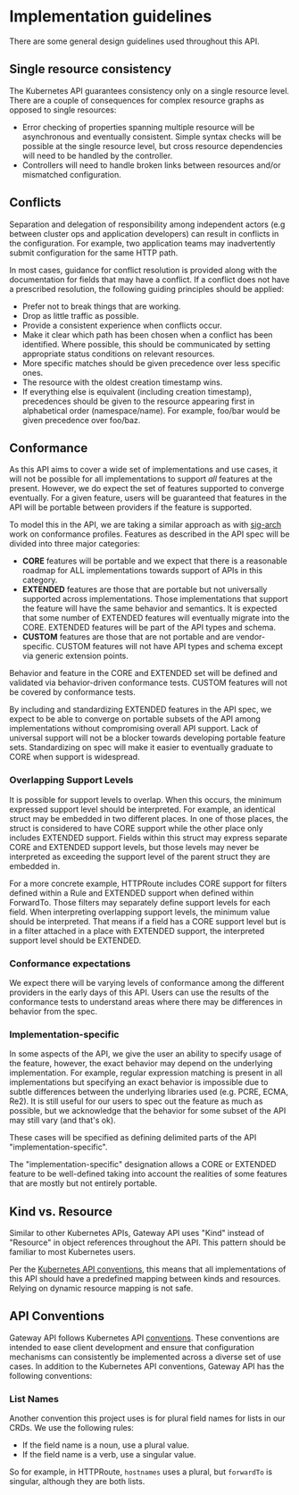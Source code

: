 # Implementation guidelines

There are some general design guidelines used throughout this API.

## Single resource consistency

The Kubernetes API guarantees consistency only on a single resource level. There
are a couple of consequences for complex resource graphs as opposed to single
resources:

*   Error checking of properties spanning multiple resource will be asynchronous
    and eventually consistent. Simple syntax checks will be possible at the
    single resource level, but cross resource dependencies will need to be
    handled by the controller.
*   Controllers will need to handle broken links between resources and/or
    mismatched configuration.

## Conflicts

Separation and delegation of responsibility among independent actors (e.g
between cluster ops and application developers) can result in conflicts in the
configuration. For example, two application teams may inadvertently submit
configuration for the same HTTP path.

In most cases, guidance for conflict resolution is provided along with the
documentation for fields that may have a conflict. If a conflict does not have a
prescribed resolution, the following guiding principles should be applied:

* Prefer not to break things that are working.
* Drop as little traffic as possible.
* Provide a consistent experience when conflicts occur.
* Make it clear which path has been chosen when a conflict has been identified.
  Where possible, this should be communicated by setting appropriate status
  conditions on relevant resources.
* More specific matches should be given precedence over less specific ones.
* The resource with the oldest creation timestamp wins.
* If everything else is equivalent (including creation timestamp), precedences
  should be given to the resource appearing first in alphabetical order
  (namespace/name). For example, foo/bar would be given precedence over foo/baz.

## Conformance

As this API aims to cover a wide set of implementations and use cases,
it will not be possible for all implementations to support *all*
features at the present. However, we do expect the set of features
supported to converge eventually. For a given feature, users will be
guaranteed that features in the API will be portable between providers
if the feature is supported.

To model this in the API, we are taking a similar approach as with
[sig-arch][sig-arch-bdd] work on conformance profiles. Features as
described in the API spec will be divided into three major categories:

[sig-arch-bdd]: https://github.com/kubernetes/enhancements/tree/master/keps/sig-architecture/960-conformance-behaviors

* **CORE** features will be portable and we expect that there is a
  reasonable roadmap for ALL implementations towards support of APIs
  in this category.
* **EXTENDED** features are those that are portable but not
  universally supported across implementations. Those implementations
  that support the feature will have the same behavior and
  semantics. It is expected that some number of EXTENDED features will
  eventually migrate into the CORE. EXTENDED features will be part of
  the API types and schema.
* **CUSTOM** features are those that are not portable and are
  vendor-specific. CUSTOM features will not have API types and schema
  except via generic extension points.

Behavior and feature in the CORE and EXTENDED set will be defined and
validated via behavior-driven conformance tests. CUSTOM features will
not be covered by conformance tests.

By including and standardizing EXTENDED features in the API spec, we
expect to be able to converge on portable subsets of the API among
implementations without compromising overall API support. Lack of
universal support will not be a blocker towards developing portable
feature sets. Standardizing on spec will make it easier to eventually
graduate to CORE when support is widespread.

### Overlapping Support Levels
It is possible for support levels to overlap. When this occurs, the minimum
expressed support level should be interpreted. For example, an identical struct
may be embedded in two different places. In one of those places, the struct is
considered to have CORE support while the other place only includes EXTENDED
support. Fields within this struct may express separate CORE and EXTENDED
support levels, but those levels may never be interpreted as exceeding the
support level of the parent struct they are embedded in.

For a more concrete example, HTTPRoute includes CORE support for filters defined
within a Rule and EXTENDED support when defined within ForwardTo. Those filters
may separately define support levels for each field. When interpreting
overlapping support levels, the minimum value should be interpreted. That means
if a field has a CORE support level but is in a filter attached in a place with
EXTENDED support, the interpreted support level should be EXTENDED.

### Conformance expectations

We expect there will be varying levels of conformance among the
different providers in the early days of this API. Users can use the
results of the conformance tests to understand areas where there may
be differences in behavior from the spec.

### Implementation-specific

In some aspects of the API, we give the user an ability to specify usage of the
feature, however, the exact behavior may depend on the underlying
implementation. For example, regular expression matching is present in all
implementations but specifying an exact behavior is impossible due to
subtle differences between the underlying libraries used (e.g. PCRE, ECMA,
Re2). It is still useful for our users to spec out the feature as much as
possible, but we acknowledge that the behavior for some subset of the API may
still vary (and that's ok).

These cases will be specified as defining delimited parts of the API
"implementation-specific".

The "implementation-specific" designation allows a CORE or EXTENDED feature to
be well-defined taking into account the realities of some features that are
mostly but not entirely portable.

## Kind vs. Resource

Similar to other Kubernetes APIs, Gateway API uses "Kind" instead of "Resource"
in object references throughout the API. This pattern should be familiar to
most Kubernetes users.

Per the [Kubernetes API conventions][1], this means that all implementations of
this API should have a predefined mapping between kinds and resources. Relying
on dynamic resource mapping is not safe.

## API Conventions

Gateway API follows Kubernetes API [conventions][1]. These conventions
are intended to ease client development and ensure that configuration
mechanisms can consistently be implemented across a diverse set of use
cases. In addition to the Kubernetes API conventions, Gateway API has the
following conventions:

### List Names

Another convention this project uses is for plural field names for lists
in our CRDs. We use the following rules:

- If the field name is a noun, use a plural value.
- If the field name is a verb, use a singular value.

So for example, in HTTPRoute, `hostnames` uses a plural, but `forwardTo` is singular,
although they are both lists.

[1]: https://github.com/kubernetes/community/blob/master/contributors/devel/sig-architecture/api-conventions.md

